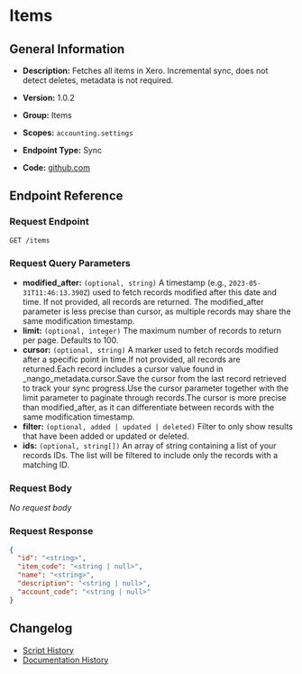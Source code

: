 <!-- BEGIN GENERATED CONTENT -->
# Items

## General Information

- **Description:** Fetches all items in Xero. Incremental sync, does not detect deletes, metadata is not
required.

- **Version:** 1.0.2
- **Group:** Items
- **Scopes:** `accounting.settings`
- **Endpoint Type:** Sync
- **Code:** [github.com](https://github.com/NangoHQ/integration-templates/tree/main/integrations/xero/syncs/items.ts)


## Endpoint Reference

### Request Endpoint

`GET /items`

### Request Query Parameters

- **modified_after:** `(optional, string)` A timestamp (e.g., `2023-05-31T11:46:13.390Z`) used to fetch records modified after this date and time. If not provided, all records are returned. The modified_after parameter is less precise than cursor, as multiple records may share the same modification timestamp.
- **limit:** `(optional, integer)` The maximum number of records to return per page. Defaults to 100.
- **cursor:** `(optional, string)` A marker used to fetch records modified after a specific point in time.If not provided, all records are returned.Each record includes a cursor value found in _nango_metadata.cursor.Save the cursor from the last record retrieved to track your sync progress.Use the cursor parameter together with the limit parameter to paginate through records.The cursor is more precise than modified_after, as it can differentiate between records with the same modification timestamp.
- **filter:** `(optional, added | updated | deleted)` Filter to only show results that have been added or updated or deleted.
- **ids:** `(optional, string[])` An array of string containing a list of your records IDs. The list will be filtered to include only the records with a matching ID.

### Request Body

_No request body_

### Request Response

```json
{
  "id": "<string>",
  "item_code": "<string | null>",
  "name": "<string>",
  "description": "<string | null>",
  "account_code": "<string | null>"
}
```

## Changelog

- [Script History](https://github.com/NangoHQ/integration-templates/commits/main/integrations/xero/syncs/items.ts)
- [Documentation History](https://github.com/NangoHQ/integration-templates/commits/main/integrations/xero/syncs/items.md)

<!-- END  GENERATED CONTENT -->

